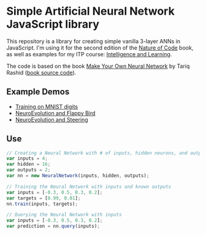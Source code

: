 # Simple Artificial Neural Network JavaScript library

This repository is a library for creating simple vanilla 3-layer ANNs in JavaScript. I'm using it for the second edition of the [Nature of Code](http://natureofcode.com/) book, as well as examples for my ITP course: [Intelligence and Learning](https://github.com/shiffman/NOC-S17-2-Intelligence-Learning).

The code is based on the book [Make Your Own Neural Network](http://amzn.to/2oRW1ax) by Tariq Rashid ([book source code](https://github.com/makeyourownneuralnetwork)).

## Example Demos

* [Training on MNIST digits](https://shiffman.github.io/Neural-Network-p5/examples/mnist/)
* [NeuroEvolution and Flappy Bird](https://shiffman.github.io/Neural-Network-p5/examples/neuro-evolution/flappy/)
* [NeuroEvolution and Steering](https://shiffman.github.io/Neural-Network-p5/examples/neuro-evolution/steering/)

## Use

```javascript
// Creating a Neural Network with # of inputs, hidden neurons, and outputs
var inputs = 4;
var hidden = 16;
var outputs = 2;
var nn = new NeuralNetwork(inputs, hidden, outputs);

// Training the Neural Network with inputs and known outputs
var inputs = [-0.3, 0.5, 0.3, 0.2];
var targets = [0.99, 0.01];
nn.train(inputs, targets);

// Querying the Neural Network with inputs
var inputs = [-0.3, 0.5, 0.3, 0.2];
var prediction = nn.query(inputs);
```
